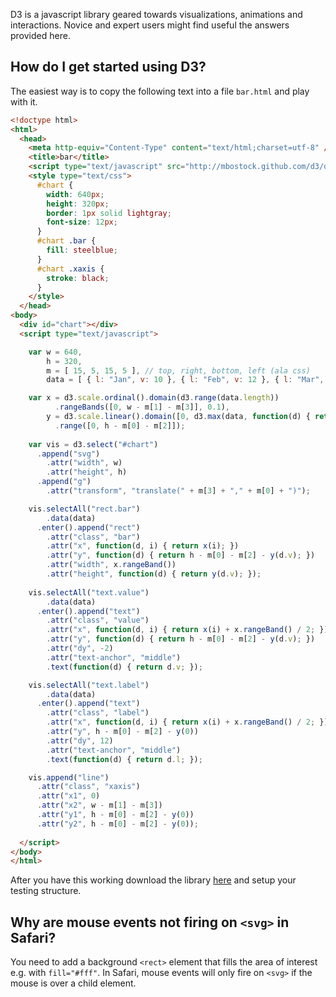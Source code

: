 D3 is a javascript library geared towards visualizations, animations and interactions.  Novice and expert users might find useful the answers provided here.

## How do I get started using D3? ##

The easiest way is to copy the following text into a file `bar.html` and play with it.

```html
<!doctype html>
<html>
  <head>    
    <meta http-equiv="Content-Type" content="text/html;charset=utf-8" />     
    <title>bar</title>    
    <script type="text/javascript" src="http://mbostock.github.com/d3/d3.js"></script>
    <style type="text/css">  
      #chart {
        width: 640px;
        height: 320px;   
        border: 1px solid lightgray;
        font-size: 12px;  
      }   
      #chart .bar {
        fill: steelblue;
      }          
      #chart .xaxis {
        stroke: black;
      }
    </style>
  </head>
<body> 
  <div id="chart"></div>
  <script type="text/javascript">

    var w = 640,
        h = 320,
        m = [ 15, 5, 15, 5 ], // top, right, bottom, left (ala css)
        data = [ { l: "Jan", v: 10 }, { l: "Feb", v: 12 }, { l: "Mar", v: 14 }, { l: "Apr", v: 16 } ];

    var x = d3.scale.ordinal().domain(d3.range(data.length))
          .rangeBands([0, w - m[1] - m[3]], 0.1),
        y = d3.scale.linear().domain([0, d3.max(data, function(d) { return d.v; })])
          .range([0, h - m[0] - m[2]]);
           
    var vis = d3.select("#chart")
      .append("svg")
        .attr("width", w)
        .attr("height", h)
      .append("g")
        .attr("transform", "translate(" + m[3] + "," + m[0] + ")");

    vis.selectAll("rect.bar")
        .data(data)
      .enter().append("rect")
        .attr("class", "bar")
        .attr("x", function(d, i) { return x(i); })
        .attr("y", function(d) { return h - m[0] - m[2] - y(d.v); })
        .attr("width", x.rangeBand())
        .attr("height", function(d) { return y(d.v); });
 
    vis.selectAll("text.value")
        .data(data)
      .enter().append("text")
        .attr("class", "value")
        .attr("x", function(d, i) { return x(i) + x.rangeBand() / 2; })
        .attr("y", function(d) { return h - m[0] - m[2] - y(d.v); }) 
        .attr("dy", -2)
        .attr("text-anchor", "middle")
        .text(function(d) { return d.v; });

    vis.selectAll("text.label")
        .data(data)
      .enter().append("text")
        .attr("class", "label")
        .attr("x", function(d, i) { return x(i) + x.rangeBand() / 2; })
        .attr("y", h - m[0] - m[2] - y(0)) 
        .attr("dy", 12)
        .attr("text-anchor", "middle")
        .text(function(d) { return d.l; });

    vis.append("line")
      .attr("class", "xaxis")
      .attr("x1", 0)
      .attr("x2", w - m[1] - m[3])
      .attr("y1", h - m[0] - m[2] - y(0))
      .attr("y2", h - m[0] - m[2] - y(0));  
  
  </script>
</body>
</html>
```

After you have this working download the library [here](https://github.com/mbostock/d3/archives/master) and setup your testing structure.

## Why are mouse events not firing on `<svg>` in Safari?

You need to add a background `<rect>` element that fills the area of interest e.g. with `fill="#fff"`. In Safari, mouse events will only fire on `<svg>` if the mouse is over a child element.
